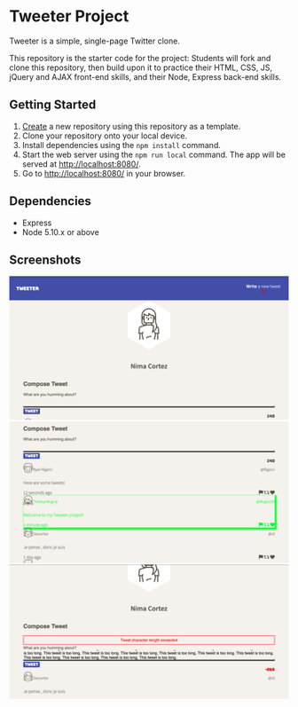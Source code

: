 # Tweeter Project

Tweeter is a simple, single-page Twitter clone.

This repository is the starter code for the project: Students will fork and clone this repository, then build upon it to practice their HTML, CSS, JS, jQuery and AJAX front-end skills, and their Node, Express back-end skills.

## Getting Started

1. [Create](https://docs.github.com/en/repositories/creating-and-managing-repositories/creating-a-repository-from-a-template) a new repository using this repository as a template.
2. Clone your repository onto your local device.
3. Install dependencies using the `npm install` command.
3. Start the web server using the `npm run local` command. The app will be served at <http://localhost:8080/>.
4. Go to <http://localhost:8080/> in your browser.

## Dependencies

- Express
- Node 5.10.x or above

## Screenshots

!["Screenshot of the home page"](https://github.com/nimacortez/tweeter/blob/master/docs/tweeter-home-page.png?raw=true)
!["Screenshot of sample tweets"](https://github.com/nimacortez/tweeter/blob/master/docs/tweeter-sample-tweets.png?raw=true)
!["Screenshot of an error example"](https://github.com/nimacortez/tweeter/blob/master/docs/tweeter-tweet-error.png?raw=true)
